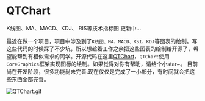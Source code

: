 # QTChart
K线图、MA、MACD、KDJ、 RIS等技术指标图
更新中...

最近在做一个项目，项目中涉及到了`K线图、MA、MACD、RSI、KDJ`等图表的绘制。写这些代码的时候踩了不少坑，所以想趁着工作之余把这些图表的绘制给开源了，希望能帮到有相似需求的同学。开源代码在这里[QTChart](https://github.com/lq9869/QTChart)，`QTChart`使用`CoreGraphics`框架实现图标的绘制。如果觉得对你有帮助，请给个小star~。
目前尚在开发阶段，很多功能尚未完善.现在仅仅是完成了一小部分，有时间就会把这些东西全部完善。

![QTChart.gif](http://upload-images.jianshu.io/upload_images/1277106-028cced84b872ce4.gif?imageMogr2/auto-orient/strip)
